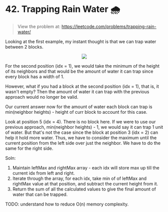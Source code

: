 # 42. Trapping Rain Water 🌧️
> View the problem at: https://leetcode.com/problems/trapping-rain-water/

Looking at the first example, my instant thought is that we can trap water between 2 blocks.

<p align="center">
  <img src="https://github.com/nithishakumar/arriving-at-DSA-solns/tree/main/42.%20Trapping%20Rain%20Water/img/rainwatertrap.png" /> 
 </p>

For the second position (idx = 1), we would take the minimum of the height of its neighbors and that would be the 
amount of water it can trap since every block has a width of 1.

However, what if you had a block at the second position (idx = 1), that is, it wasn't empty? Then the amount of
water it can trap with the previous approach would no longer be valid.

Our current answer now for the amount of water each block can trap is min(neighbor heights) - height of curr block 
to account for this case.

Look at position 5 (idx = 4). There is no block here. If we were to use our previous approach, min(neighbor heights) - 1,
we would say it can trap 1 unit of water. But that's not the case since the block at position 3 (idx = 2) can help
it hold more water. Thus, we have to consider the maximum until the current position from the left side over just the neighbor. 
We have to do the same for the right side.

Soln:
1. Maintain leftMax and rightMax array - each idx will store max up till the current idx from left and right.
2. Iterate through the array, for each idx, take min of of leftMax and rightMax value at that position, 
and subtract the current height from it.
3. Return the sum of all the calculated values to give the final amount of water that can be trapped.

TODO: understand how to reduce O(n) memory complexity.
